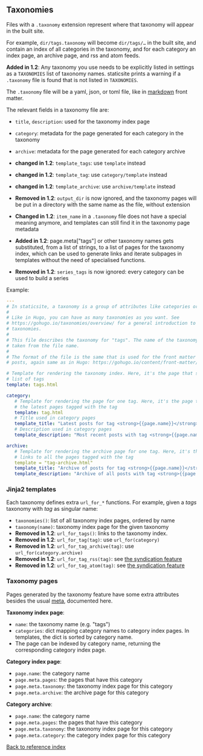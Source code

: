 ## Taxonomies

Files with a `.taxonomy` extension represent where that taxonomy will appear in
the built site.

For example, `dir/tags.taxonomy` will become `dir/tags/…` in the built site,
and contain an index of all categories in the taxonomy, and for each category
an index page, an archive page, and rss and atom feeds.

**Added in 1.2**: Any taxonomy you use needs to be explicitly listed in
settings as a `TAXONOMIES` list of taxonomy names. staticsite prints a warning
if a `.taxonomy` file is found that is not listed in `TAXONOMIES`.

The `.taxonomy` file will be a yaml, json, or toml file, like in
[markdown](markdown.md) front matter.

The relevant fields in a taxonomy file are:

* `title`, `description`: used for the taxonomy index page
* `category`: metadata for the page generated for each category in the taxonomy
* `archive`: metadata for the page generated for each category archive

* **changed in 1.2**: `template_tags`: use `template` instead
* **changed in 1.2**: `template_tag`: use `category/template` instead
* **changed in 1.2**: `template_archive`: use `archive/template` instead
* **Removed in 1.2**: `output_dir` is now ignored, and the taxonomy pages will
  be put in a directory with the same name as the file, without extension
* **Changed in 1.2**: `item_name` in a `.taxonomy` file does not have a special
  meaning anymore, and templates can still find it in the taxonomy page
  metadata
* **Added in 1.2**: page.meta["tags"] or other taxonomy names gets substituted,
  from a list of strings, to a list of pages for the taxonomy index, which can
  be used to generate links and iterate subpages in templates without the need
  of specialised functions.
* **Removed in 1.2**: `series_tags` is now ignored: every category can be used
  to build a series

Example:

```yaml
---
# In staticsite, a taxonomy is a group of attributes like categories or tags.
#
# Like in Hugo, you can have as many taxonomies as you want. See
# https://gohugo.io/taxonomies/overview/ for a general introduction to
# taxonomies.
#
# This file describes the taxonomy for "tags". The name of the taxonomy is
# taken from the file name.
#
# The format of the file is the same that is used for the front matter of
# posts, again same as in Hugo: https://gohugo.io/content/front-matter/

# Template for rendering the taxonomy index. Here, it's the page that shows the
# list of tags
template: tags.html

category:
   # Template for rendering the page for one tag. Here, it's the page that shows
   # the latest pages tagged with the tag
   template: tag.html
   # Title used in category pages
   template_title: "Latest posts for tag <strong>{{page.name}}</strong>"
   # Description used in category pages
   template_description: "Most recent posts with tag <strong>{{page.name}}</strong>"

archive:
   # Template for rendering the archive page for one tag. Here, it's the page that
   # links to all the pages tagged with the tag
   template = "tag-archive.html"
   template_title: "Archive of posts for tag <strong>{{page.name}}</strong>"
   template_description: "Archive of all posts with tag <strong>{{page.name}}</strong>"
```


### Jinja2 templates

Each taxonomy defines extra `url_for_*` functions. For example, given a *tags*
taxonomy with *tag* as singular name:

 * `taxonomies()`: list of all taxonomy index pages, ordered by name
 * `taxonomy(name)`: taxonomy index page for the given taxonomy
 * **Removed in 1.2**: `url_for_tags()`: links to the taxonomy index.
 * **Removed in 1.2**: `url_for_tag(tag)`: use `url_for(category)`
 * **Removed in 1.2**: `url_for_tag_archive(tag)`: use `url_for(category.archive)`
 * **Removed in 1.2**: `url_for_tag_rss(tag)`: see [the syndication feature](syndication.md)
 * **Removed in 1.2**: `url_for_tag_atom(tag)`: see [the syndication feature](syndication.md)


### Taxonomy pages

Pages generated by the taxonomy feature have some extra attributes besides the
usual [meta](metadata.md), documented here.


**Taxonomy index page**:

* `name`: the taxonomy name (e.g. "tags")
* `categories`: dict mapping category names to category index pages. In
  templates, the dict is sorted by category name.
* The page can be indexed by category name, returning the corresponding
  category index page.


**Category index page**:

* `page.name`: the category name
* `page.meta.pages`: the pages that have this category
* `page.meta.taxonomy`: the taxonomy index page for this category
* `page.meta.archive`: the archive page for this category


**Category archive**:

* `page.name`: the category name
* `page.meta.pages`: the pages that have this category
* `page.meta.taxonomy`: the taxonomy index page for this category
* `page.meta.category`: the category index page for this category


[Back to reference index](reference.md)
